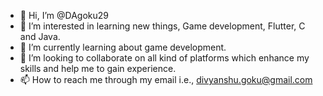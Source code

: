 - 👋 Hi, I’m @DAgoku29
- 👀 I’m interested in learning new things, Game development, Flutter, C and Java.
- 🌱 I’m currently learning about game development.
- 💞️ I’m looking to collaborate on all kind of platforms which enhance my skills and help me to gain experience.
- 📫 How to reach me through my email i.e., divyanshu.goku@gmail.com

<!---
DAgoku29/DAgoku29 is a ✨ special ✨ repository because its `README.md` (this file) appears on your GitHub profile.
You can click the Preview link to take a look at your changes.
--->

